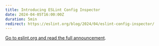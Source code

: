 ```yaml
---
title: Introducing ESLint Config Inspector
date: 2024-04-05T16:00:00Z
duration: 5min
redirect: https://eslint.org/blog/2024/04/eslint-config-inspector/
---
```


[Go to eslint.org and read the full announcement](https://eslint.org/blog/2024/04/eslint-config-inspector/).
